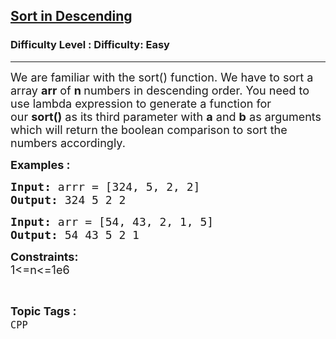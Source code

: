 <h2><a href="https://www.geeksforgeeks.org/problems/sort-in-descending--141631/1?page=1&status=unsolved,attempted&sortBy=accuracy">Sort in Descending</a></h2><h3>Difficulty Level : Difficulty: Easy</h3><hr><div class="problems_problem_content__Xm_eO"><p><span style="font-size: 18px;">We are familiar with the sort() function. We have to sort a array <strong>arr</strong>&nbsp;of <strong>n </strong>numbers&nbsp;in descending order. You need to use lambda expression to generate a function for our&nbsp;<strong>sort()</strong> as its third parameter&nbsp;with <strong>a</strong>&nbsp;and <strong>b</strong>&nbsp;as arguments which will return the boolean comparison to sort the numbers accordingly.</span></p>
<p><span style="font-size: 18px;"><strong>Examples :</strong></span></p>
<pre><span style="font-size: 18px;"><strong>Input: </strong>arrr = [324, 5, 2, 2]</span><span style="font-size: 18px;">
<strong>Output: </strong>324 5 2 2</span></pre>
<pre><span style="font-size: 18px;"><strong>Input: </strong>arr = [54, 43, 2, 1, 5]</span><span style="font-size: 18px;">
<strong>Output: </strong>54 43 5 2 1</span></pre>
<p><strong><span style="font-size: 18px;">Constraints:<br></span></strong><span style="font-size: 18px;">1&lt;=n&lt;=1e6</span></p></div><br><p><span style=font-size:18px><strong>Topic Tags : </strong><br><code>CPP</code>&nbsp;